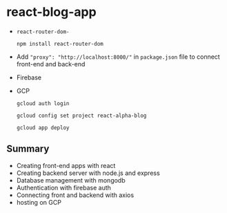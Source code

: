 # react-blog-app

- `react-router-dom-`
    
    ```
    npm install react-router-dom
    ````

- Add `"proxy": "http://localhost:8000/"` in `package.json` file to connect front-end and back-end

- Firebase

- GCP

    ```
    gcloud auth login
    ```

    ```
    gcloud config set project react-alpha-blog
    ```

    ```
    gcloud app deploy
    ```

Summary
-

- Creating front-end apps with react
- Creating backend server with node.js and express
- Database management with mongodb
- Authentication with firebase auth
- Connecting front and backend with axios
- hosting on GCP